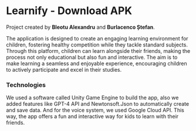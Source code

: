 # Learnify - Download APK

Project created by **Bleotu Alexandru** and **Burlacenco Ștefan**.

The application is designed to create an engaging learning environment for children, fostering healthy competition while they tackle standard subjects. Through this platform, children can learn alongside their friends, making the process not only educational but also fun and interactive. The aim is to make learning a seamless and enjoyable experience, encouraging children to actively participate and excel in their studies.

### Technologies

We used a software called Unity Game Engine to build the app, also we added features like GPT-4 API and Newtonsoft.Json to automatically create and save data. And for the voice system, we used Google Cloud API. This way, the app offers a fun and interactive way for kids to learn with their friends.
